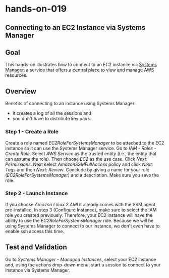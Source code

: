 # hands-on-019

## Connecting to an EC2 Instance via Systems Manager



## Goal
This hands-on illustrates how to connect to an EC2 instance via [Systems Manager](https://aws.amazon.com/systems-manager/), a service that offers a central place to view and manage AWS resources.

## Overview

Benefits of connecting to an instance using Systems Manager:

* it creates a log of all the sessions and
* you don't have to distribute key pairs. 

### Step 1 - Create a Role

Create a role named *EC2RoleForSystemsManager* to be attached to the EC2 instance so it can use the Systems Manager service. Go to *IAM - Roles - Create Role*. Select *AWS Service* as the trusted entity (i.e., the entity that can assume the role). Then choose *EC2* as the use case. Click *Next: Permissions*. Next select *AmazonSSMFullAccess* policy and click *Next: Tags* and then *Next: Review*. Conclude by giving a name for your role (*EC2RoleForSystemsManager*) and a description. Make sure you save the role.

### Step 2 - Launch Instance

If you choose *Amazon Linux 2 AMI* it already comes with the SSM agent pre-installed. In step 3 (Configure Instance), make sure to select the IAM role you created previously. Therefore, your EC2 instance will have the ability to use the *EC2RoleForSystemsManager* role. Because we will be using Systems Manager to connect to our instance, we don't even have to enable ssh access this time.

## Test and Validation

Go to *Systems Manager - Managed Instances*, select your EC2 instance and, using the actions drop-down menu, start a session to connect to your instance via Systems Manager.
